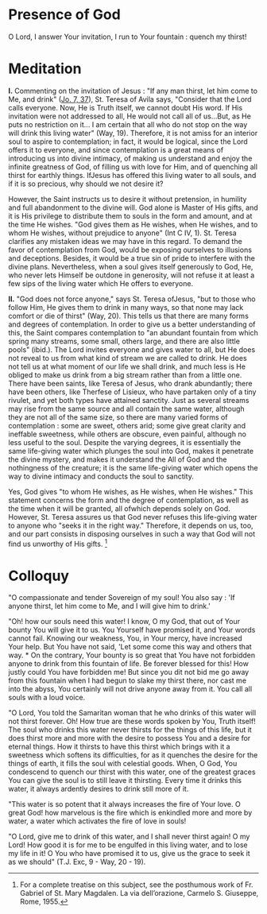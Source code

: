 # Presence of God

O Lord, I answer Your invitation, I run to Your fountain : quench my thirst!

# Meditation

**I.** Commenting on the invitation of Jesus : "If any man thirst, let him come to Me, and drink" ([Jo. 7, 37](https://vulgata.online/bible/Jo.7?ed=DR2&vfn=DR2.Jo.7.37:vs)), St. Teresa of Avila says, "Consider that the Lord calls everyone. Now, He is Truth itself, we cannot doubt His word. If His invitation were not addressed to all, He would not call all of us...But, as He puts no restriction on it... I am certain that all who do not stop on the way will drink this living water" (Way, 19). Therefore, it is not amiss for an interior soul to aspire to contemplation; in fact, it would be logical, since the Lord offers it to everyone, and since contemplation is a great means of introducing us into divine intimacy, of making us understand and enjoy the infinite greatness of God, of filling us with love for Him, and of quenching all thirst for earthly things. IfJesus has offered this living water to all souls, and if it is so precious, why should we not desire it?

However, the Saint instructs us to desire it without pretension, in humility and full abandonment to the divine will. God alone is Master of His gifts, and it is His privilege to distribute them to souls in the form and amount, and at the time He wishes. "God gives them as He wishes, when He wishes, and to whom He wishes, without prejudice to anyone" (Int C IV, 1). St. Teresa clarifies any mistaken ideas we may have in this regard. To demand the favor of contemplation from God, would be exposing ourselves to illusions and deceptions. Besides, it would be a true sin of pride to interfere with the divine plans. Nevertheless, when a soul gives itself generously to God, He, who never lets Himself be outdone in generosity, will not refuse it at least a few sips of the living water which He offers to everyone.

**II.** "God does not force anyone," says St. Teresa ofJesus, "but to those who follow Him, He gives them to drink in many ways, so that none may lack comfort or die of thirst" (Way, 20). This tells us that there are many forms and degrees of contemplation. In order to give us a better understanding of this, the Saint compares contemplation to "an abundant fountain from which spring many streams, some small, others large, and there are also little pools" (ibid.). The Lord invites everyone and gives water to all, but He does not reveal to us from what kind of stream we are called to drink. He does not tell us at what moment of our life we shall drink, and much less is He obliged to make us drink from a big stream rather than from a little one. There have been saints, like Teresa of Jesus, who drank abundantly; there have been others, like Therfese of Lisieux, who have partaken only of a tiny rivulet, and yet both types have attained sanctity. Just as several streams may rise from the same source and all contain the same water, although they are not all of the same size, so there are many varied forms of contemplation : some are sweet, others arid; some give great clarity and ineffable sweetness, while others are obscure, even painful, although no less useful to the soul. Despite the varying degrees, it is essentially the same life-giving water which plunges the soul into God, makes it penetrate the divine mystery, and makes it understand the All of God and the nothingness of the creature; it is the same life-giving water which opens the way to divine intimacy and conducts the soul to sanctity.

Yes, God gives "to whom He wishes, as He wishes, when He wishes." This statement concerns the form and the degree of contemplation, as well as the time when it will be granted, all ofwhich depends solely on God. However, St. Teresa assures us that God never refuses this life-giving water to anyone who "seeks it in the right way." Therefore, it depends on us, too, and our part consists in disposing ourselves in such a way that God will not find us unworthy of His gifts. [^1]

# Colloquy

"O compassionate and tender Sovereign of my soul! You also say : 'If anyone thirst, let him come to Me, and I will give him to drink.'

"Oh! how our souls need this water! I know, O my God, that out of Your bounty You will give it to us. You Yourself have promised it, and Your words cannot fail. Knowing our weakness, You, in Your mercy, have increased Your help. But You have not said, 'Let some come this way and others that way. * On the contrary, Your bounty is so great that You have not forbidden anyone to drink from this fountain of life. Be forever blessed for this! How justly could You have forbidden me! But since you dit not bid me go away from this fountain when I had begun to slake my thirst there, nor cast me into the abyss, You certainly will not drive anyone away from it. You call all souls with a loud voice.

"O Lord, You told the Samaritan woman that he who drinks of this water will not thirst forever. Oh! How true are these words spoken by You, Truth itself! The soul who drinks this water never thirsts for the things of this life, but it does thirst more and more with the desire to possess You and a desire for eternal things. How it thirsts to have this thirst which brings with it a sweetness which softens its difficulties, for as it quenches the desire for the things of earth, it fills the soul with celestial goods. When, O God, You condescend to quench our thirst with this water, one of the greatest graces You can give the soul is to still leave it thirsting. Every time it drinks this water, it always ardently desires to drink still more of it.

"This water is so potent that it always increases the fire of Your love. O great God! how marvelous is the fire which is enkindled more and more by water, a water which activates the fire of love in souls!

"O Lord, give me to drink of this water, and I shall never thirst again! O my Lord! How good it is for me to be engulfed in this living water, and to lose my life in it! O You who have promised it to us, give us the grace to seek it as we should" (T.J. Exc, 9 - Way, 20 - 19).

[^1]: For a complete treatise on this subject, see the posthumous work of Fr. Gabriel of St. Mary Magdalen. La via dell’orazione, Carmelo S. Giuseppe, Rome, 1955.
